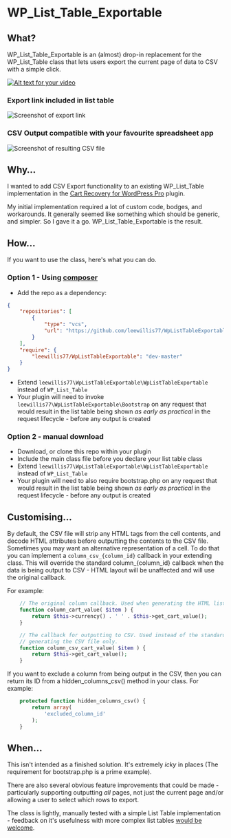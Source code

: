 # WP_List_Table_Exportable

## What?
WP_List_Table_Exportable is an (almost) drop-in replacement for the WP_List_Table class that lets users export the current page of data to CSV with a simple click. 

[![Alt text for your video](/assets/demo-shot.png)](https://www.youtube.com/watch?v=dFUGJP7Mpnc)

### Export link included in list table

![Screenshot of export link](/assets/screenshot-1.png?raw=true)

### CSV Output compatible with your favourite spreadsheet app

![Screenshot of resulting CSV file](/assets/screenshot-2.png?raw=true)


## Why&hellip;

I wanted to add CSV Export functionality to an existing WP_List_Table implementation in the [Cart Recovery for WordPress Pro](https://wp-cart-recovery.com/downloads/cart-recovery-wordpress-pro/) plugin.

My initial implementation required a lot of custom code, bodges, and workarounds. It generally seemed like something which should be generic, and simpler. So I gave it a go. WP_List_Table_Exportable is the result.

## How&hellip;
If you want to use the class, here's what you can do. 

### Option 1 - Using [composer](https://getcomposer.org/)

* Add the repo as a dependency:

```json
{
	"repositories": [
        {
            "type": "vcs",
            "url": "https://github.com/leewillis77/WpListTableExportable"
        }
    ],
    "require": {
        "leewillis77/WpListTableExportable": "dev-master"
    }
}
```

* Extend ```leewillis77\WpListTableExportable\WpListTableExportable``` instead of ```WP_List_Table```
* Your plugin will need to invoke ```leewillis77\WpListTableExportable\Bootstrap``` on any request that would result in the list table being shown *as early as practical* in the request lifecycle - before any output is created

### Option 2 - manual download

* Download, or clone this repo within your plugin
* Include the main class file before you declare your list table class
* Extend ```leewillis77\WpListTableExportable\WpListTableExportable``` instead of ```WP_List_Table```
* Your plugin will need to also require bootstrap.php on any request that would result in the list table being shown *as early as practical* in the request lifecycle - before any output is created

## Customising&hellip;

By default, the CSV file will strip any HTML tags from the cell contents, and decode HTML attributes before outputting the contents to the CSV file. Sometimes you may want an alternative representation of a cell. To do that you can implement a ```column_csv_{column_id}``` callback in your extending class. This will override the standard column_{column_id} callback when the data is being output to CSV - HTML layout will be unaffected and will use the original callback. 

For example:

```php
	// The original column callback. Used when generating the HTML list table.
	function column_cart_value( $item ) {
		return $this->currency() . ' ' . $this->get_cart_value();
	}

	// The callback for outputting to CSV. Used instead of the standard callback when
	// generating the CSV file only.
	function column_csv_cart_value( $item ) {
		return $this->get_cart_value();
	}
```

If you want to exclude a column from being output in the CSV, then you can return its ID from a hidden_columns_csv() method in your class. For example:

```php
	protected function hidden_columns_csv() {
		return array(
			'excluded_column_id'
		);
	}
```

## When&hellip;
This isn't intended as a finished solution. It's extremely *icky* in places (The requirement for bootstrap.php is a prime example).

There are also several obvious feature improvements that could be made - particularly supporting outputting *all* pages, not just the current page and/or allowing a user to select which rows to export.

The class is lightly, manually tested with a simple List Table implementation - feedback on it's usefulness with more complex list tables [would be welcome](https://github.com/leewillis77/WpListTableExportable/issues). 
